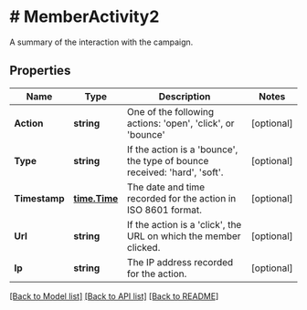 # # MemberActivity2
A summary of the interaction with the campaign.

## Properties 


Name | Type | Description | Notes
------------ | ------------- | ------------- | -------------
**Action**| **string** | One of the following actions: &#39;open&#39;, &#39;click&#39;, or &#39;bounce&#39;  | [optional]
**Type**| **string** | If the action is a &#39;bounce&#39;, the type of bounce received: &#39;hard&#39;, &#39;soft&#39;.  | [optional]
**Timestamp**| [**time.Time**](time.Time.md) | The date and time recorded for the action in ISO 8601 format.  | [optional]
**Url**| **string** | If the action is a &#39;click&#39;, the URL on which the member clicked.  | [optional]
**Ip**| **string** | The IP address recorded for the action.  | [optional]


[[Back to Model list]](../../README.md#models) [[Back to API list]](../../README.md#endpoints) [[Back to README]](../../README.md)

